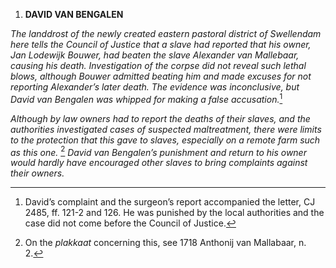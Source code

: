 1.  **DAVID VAN BENGALEN**

*The landdrost of the newly created eastern pastoral district of
Swellendam here tells the Council of Justice that a slave had reported
that his owner, Jan Lodewijk Bouwer, had beaten the slave Alexander van
Mallebaar, causing his death. Investigation of the corpse did not reveal
such lethal blows, although Bouwer admitted beating him and made excuses
for not reporting Alexander’s later death. The evidence was
inconclusive, but David van Bengalen was whipped for making a false
accusation.*[^1]

*Although by law owners had to report the deaths of their slaves, and
the authorities investigated cases of suspected maltreatment, there were
limits to the protection that this gave to slaves, especially on a
remote farm such as this one.* [^2] *David van Bengalen’s punishment and
return to his owner would hardly have encouraged other slaves to bring
complaints against their owners.*

[^1]: David’s complaint and the surgeon’s report accompanied the letter,
    CJ 2485, ff. 121-2 and 126. He was punished by the local authorities
    and the case did not come before the Council of Justice.

[^2]: On the *plakkaat* concerning this, see 1718 Anthonij van
    Mallabaar, n. 2.
